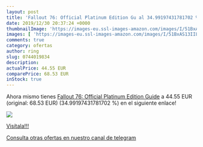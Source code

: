 ```yaml
---
layout: post
title: 'Fallout 76: Official Platinum Edition Gu al 34.99197431781702 % de descuento'
date: 2019/12/30 20:37:24 +0000
thumbnailImage: 'https://images-eu.ssl-images-amazon.com/images/I/51BxAS13IIL._SL200_.jpg'
images: [ 'https://images-eu.ssl-images-amazon.com/images/I/51BxAS13IIL._SL200_.jpg' ]
comments: true
category: ofertas
author: ring
slug: 0744019834
description:
actualPrice: 44.55 EUR
comparePrice: 68.53 EUR
inStock: true
---
```


Ahora mismo tienes [Fallout 76: Official Platinum Edition Guide](https://www.amazon.com/dp/0744019834/?tag=redken08-20) a 44.55 EUR (original: 68.53 EUR) (34.99197431781702 %) en el siguiente enlace!

[![](https://images-eu.ssl-images-amazon.com/images/I/51BxAS13IIL._SL200_.jpg)](https://www.amazon.com/dp/0744019834/?tag=redken08-20)

[Visítala!!!](https://www.amazon.com/dp/0744019834/?tag=redken08-20)

[Consulta otras ofertas en nuestro canal de telegram](https://t.me/s/ofertas25)
